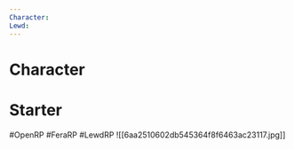 ```yaml
---
Character: 
Lewd: 
---
```

# Character


# Starter


#OpenRP #FeraRP #LewdRP
![[6aa2510602db545364f8f6463ac23117.jpg]]